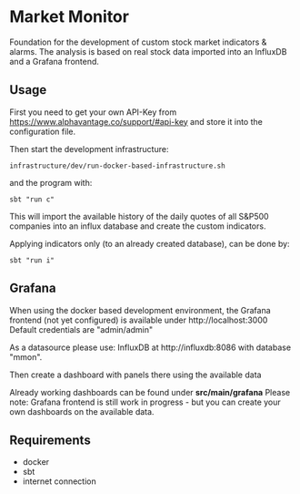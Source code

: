 Market Monitor
==============

Foundation for the development of custom stock market indicators & alarms.
The analysis is based on real stock data imported into an InfluxDB and a Grafana frontend.

Usage
-----
First you need to get your own API-Key from https://www.alphavantage.co/support/#api-key and store it into the configuration file.

Then start the development infrastructure:

    infrastructure/dev/run-docker-based-infrastructure.sh

and the program with:

    sbt "run c"
This will import the available history of the daily quotes of all S&P500 companies into an influx database and create the custom indicators.  

Applying indicators only (to an already created database), can be done by:
    
    sbt "run i" 

Grafana
---
When using the docker based development environment, 
the Grafana frontend (not yet configured) is available under http://localhost:3000
Default credentials are "admin/admin"

As a datasource please use: InfluxDB at http://influxdb:8086 with database "mmon". 

Then create a dashboard with panels there using the available data

Already working dashboards can be found under __src/main/grafana__
Please note: Grafana frontend is still work in progress - but you can create your own dashboards on the available data.
 
 
Requirements
------------
- docker
- sbt
- internet connection 

